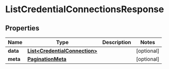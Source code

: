 # ListCredentialConnectionsResponse

## Properties
Name | Type | Description | Notes
------------ | ------------- | ------------- | -------------
**data** | [**List&lt;CredentialConnection&gt;**](CredentialConnection.md) |  |  [optional]
**meta** | [**PaginationMeta**](PaginationMeta.md) |  |  [optional]
